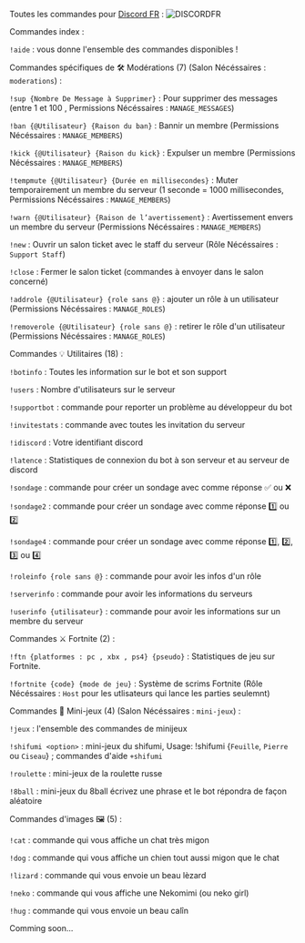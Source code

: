 Toutes les commandes pour [Discord FR](https://discordapp.com/oauth2/authorize?client_id=600004914222989345&scope=bot&permissions=2146958847) : 
![DISCORDFR](https://image.noelshack.com/fichiers/2019/31/5/1564757238-cba2e5e4-1d74-452b-8dd3-a2be3f1921bd.jpeg)

Commandes index : 

``!aide`` : vous donne l'ensemble des commandes disponibles !

Commandes spécifiques de 🛠 Modérations (7) (Salon  Nécéssaires : `moderations`) : 

`!sup {Nombre De Message à Supprimer}` : Pour supprimer des messages (entre 1 et 100 , Permissions Nécéssaires : `MANAGE_MESSAGES`)

`!ban {@Utilisateur} {Raison du ban}` : Bannir un membre (Permissions Nécéssaires : `MANAGE_MEMBERS`)

`!kick {@Utilisateur} {Raison du kick}` : Expulser un membre (Permissions Nécéssaires : `MANAGE_MEMBERS`)

`!tempmute {@Utilisateur} {Durée en millisecondes}` : Muter temporairement un membre du serveur (1 seconde = 1000 millisecondes, Permissions Nécéssaires : `MANAGE_MEMBERS`)

`!warn {@Utilisateur} {Raison de l’avertissement}` : Avertissement envers un membre du serveur (Permissions Nécéssaires : `MANAGE_MEMBERS`)

`!new` : Ouvrir un salon ticket avec le staff du serveur (Rôle Nécéssaires : `Support Staff`)

`!close` : Fermer le salon ticket (commandes à envoyer dans le salon concerné)

`!addrole {@Utilisateur} {role sans @}` : ajouter un rôle à un utilisateur (Permissions Nécéssaires : `MANAGE_ROLES`)

`!removerole {@Utilisateur} {role sans @}` : retirer le rôle d'un utilisateur (Permissions Nécéssaires : `MANAGE_ROLES`)

Commandes  💡 Utilitaires (18) : 

`!botinfo` :  Toutes les information sur le bot et son support

`!users` : Nombre d'utilisateurs sur le serveur

`!supportbot` : commande pour reporter un problème au développeur du bot

`!invitestats` :  commande avec toutes les invitation du serveur

`!idiscord` : Votre identifiant discord

`!latence` : Statistiques de connexion du bot à son serveur et au serveur de discord

`!sondage` : commande pour créer un sondage avec comme réponse ✅ ou ❌

`!sondage2` : commande pour créer un sondage avec comme réponse 1️⃣ ou 2️⃣ 

`!sondage4` : commande pour créer un sondage avec comme réponse 1️⃣, 2️⃣, 3️⃣ ou 4️⃣ 

`!roleinfo {role sans @}` : commande pour avoir les infos d'un rôle

`!serverinfo` : commande pour avoir les informations du serveurs

`!userinfo {utilisateur}` : commande pour avoir les informations sur un membre du serveur

Commandes :crossed_swords: Fortnite (2) :

`!ftn {platformes : pc , xbx , ps4} {pseudo}` : Statistiques de jeu sur Fortnite.

`!fortnite {code} {mode de jeu}` : Système de scrims Fortnite (Rôle Nécéssaires : `Host` pour les utlisateurs qui lance les parties seulemnt)

Commandes :game_die: Mini-jeux (4) (Salon  Nécéssaires : `mini-jeux`) :

`!jeux` : l'ensemble des commandes de minijeux

`!shifumi <option>` : mini-jeux du shifumi, Usage: !shifumi {`Feuille`, `Pierre` ou `Ciseau`} ; commandes d'aide `+shifumi`

`!roulette` : mini-jeux de la roulette russe

`!8ball` : mini-jeux du 8ball écrivez une phrase et le bot répondra de façon aléatoire

Commandes d'images 🖼 (5) : 

`!cat` : commande qui vous affiche un chat très migon 

`!dog` : commande qui vous affiche un chien tout aussi migon que le chat

`!lizard` : commande qui vous envoie un beau lèzard

`!neko` : commande qui vous affiche une Nekomimi (ou neko girl)

`!hug` : commande qui vous envoie un beau calîn

Comming soon...
